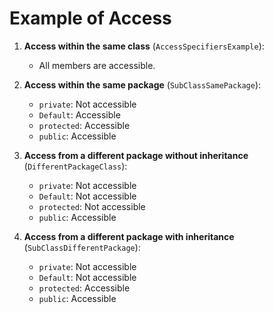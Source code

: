 # Example of Access

1. **Access within the same class** (`AccessSpecifiersExample`):

    - All members are accessible.

2. **Access within the same package** (`SubClassSamePackage`):

    - `private`: Not accessible
    - `Default`: Accessible
    - `protected`: Accessible
    - `public`: Accessible

3. **Access from a different package without inheritance** (`DifferentPackageClass`):

    - `private`: Not accessible
    - `Default`: Not accessible
    - `protected`: Not accessible
    - `public`: Accessible

4. **Access from a different package with inheritance** (`SubClassDifferentPackage`):

    - `private`: Not accessible
    - `Default`: Not accessible
    - `protected`: Accessible
    - `public`: Accessible
